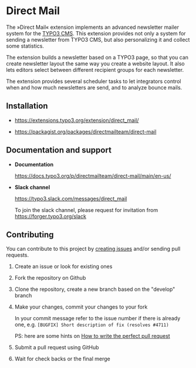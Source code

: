 # Direct Mail

The »Direct Mail« extension implements an advanced newsletter mailer system for the [TYPO3 CMS](https://typo3.org). This extension provides not only a system for sending a newsletter from TYPO3 CMS, but also personalizing it and collect some statistics.

The extension builds a newsletter based on a TYPO3 page, so that you can create newsletter layout the same way you create a website layout. It also lets editors select between different recipient groups for each newsletter.

The extension provides several scheduler tasks to let integrators control when and how much newsletters are send, and to analyze bounce mails.

## Installation

- https://extensions.typo3.org/extension/direct_mail/

- https://packagist.org/packages/directmailteam/direct-mail

## Documentation and support

-  **Documentation**
  
   https://docs.typo3.org/p/directmailteam/direct-mail/main/en-us/

-  **Slack channel**

   https://typo3.slack.com/messages/direct_mail
   
   To join the slack channel, please request for invitation from https://forger.typo3.org/slack

## Contributing

You can contribute to this project by [creating issues](https://github.com/kartolo/direct_mail/issues) 
and/or sending pull requests.

  1. Create an issue or look for existing ones
  1. Fork the repository on Github
  1. Clone the repository, create a new branch based on the "develop" branch
  1. Make your changes, commit your changes to your fork 
     
     In your commit message refer to the issue number if there is already one, e.g. `[BUGFIX] Short description of fix (resolves #4711)`
     
     PS: here are some hints on [How to write the perfect pull request](https://github.com/blog/1943-how-to-write-the-perfect-pull-request)
  1. Submit a pull request using GitHub 
  1. Wait for check backs or the final merge
